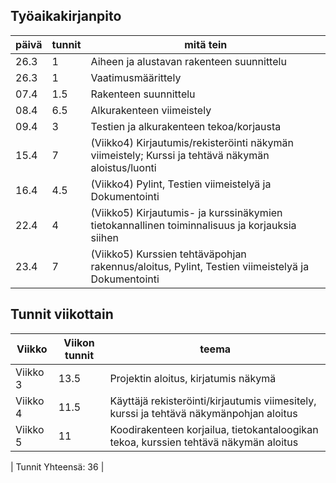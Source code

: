 ## Työaikakirjanpito

| päivä | tunnit | mitä tein |
| ---- | ----- | ----------- |
| 26.3 | 1 | Aiheen ja alustavan rakenteen suunnittelu |
| 26.3 | 1 | Vaatimusmäärittely |
| 07.4 | 1.5 | Rakenteen suunnittelu |
| 08.4 | 6.5 | Alkurakenteen viimeistely |
| 09.4 | 3 | Testien ja alkurakenteen tekoa/korjausta |
| 15.4 | 7 | (Viikko4) Kirjautumis/rekisteröinti näkymän viimeistely; Kurssi ja tehtävä näkymän aloistus/luonti|
| 16.4 | 4.5 | (Viikko4) Pylint, Testien viimeistelyä ja Dokumentointi |
| 22.4 | 4 | (Viikko5) Kirjautumis- ja kurssinäkymien tietokannallinen toiminnalisuus ja korjauksia siihen|
| 23.4 | 7 | (Viikko5) Kurssien tehtäväpohjan rakennus/aloitus, Pylint, Testien viimeistelyä ja Dokumentointi |


## Tunnit viikottain
| Viikko | Viikon tunnit | teema |
| ---- | ----- | ----------- |
| Viikko 3 | 13.5 | Projektin aloitus, kirjatumis näkymä |
| Viikko 4 | 11.5 | Käyttäjä rekisteröinti/kirjautumis viimesitely, kurssi ja tehtävä näkymänpohjan aloitus |
| Viikko 5 | 11 | Koodirakenteen korjailua, tietokantaloogikan tekoa, kurssien tehtävä näkymän aloitus |

| Tunnit Yhteensä:  36 | 